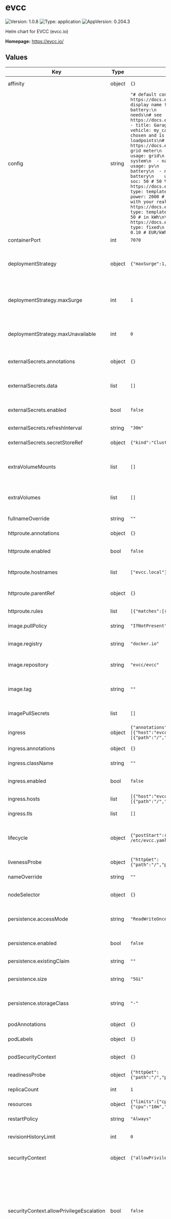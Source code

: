 # evcc

![Version: 1.0.8](https://img.shields.io/badge/Version-1.0.8-informational?style=flat-square) ![Type: application](https://img.shields.io/badge/Type-application-informational?style=flat-square) ![AppVersion: 0.204.3](https://img.shields.io/badge/AppVersion-0.204.3-informational?style=flat-square)

Helm chart for EVCC (evcc.io)

**Homepage:** <https://evcc.io/>

## Values

| Key | Type | Default | Description |
|-----|------|---------|-------------|
| affinity | object | `{}` | Affinity to use for the deployment |
| config | string | `"# default configuration, see: https://docs.evcc.io/en/docs/reference/configuration\nsite:\n  title: Home # display name for UI\n  meters:\n    grid: my_grid\n    pv:\n      - my_pv\n    battery:\n      - my_battery\n\n# define your loadpoints according your needs\n# see https://docs.evcc.io/en/docs/reference/configuration/loadpoints\nloadpoints:\n  - title: Garage # display name for UI\n    charger: my_charger # charger\n    vehicle: my_car # default vehicle\n\n# meter definitions\n# name can be freely chosen and is used as reference when assigning meters to site and loadpoints\n# for documentation see https://docs.evcc.io/docs/devices/meters\nmeters:\n  # replace with your real grid meter\n  - name: my_grid\n    type: template\n    template: demo-meter\n    usage: grid\n    power: -1000 # 1 kW feed-in\n  # replace with your real pv system\n  - name: my_pv\n    type: template\n    template: demo-meter\n    usage: pv\n    power: 4000 # 4 kW production\n  # replace with your real battery\n  - name: my_battery\n    type: template\n    template: demo-battery\n    usage: battery\n    power: -1000 # 1 kW battery charging\n    soc: 50 # 50 % state of charge\n\n# replace with your real charger\n# see https://docs.evcc.io/docs/devices/chargers\nchargers:\n  - name: my_charger\n    type: template\n    template: demo-charger\n    status: C # charging\n    power: 2000 # 2 kW charging power\n    enabled: true # optional\n\n# replace with your real vehicle (optional)\n# see https://docs.evcc.io/docs/devices/vehicles\nvehicles:\n  - name: my_car\n    type: template\n    template: offline\n    title: blue e-Golf\n    capacity: 50 # in kWh\n\n# enter your real grid tariff and feed-in price\n# see https://docs.evcc.io/docs/tariffs\ntariffs:\n  currency: EUR\n  grid:\n    type: fixed\n    price: 0.29 # EUR/kWh\n  feedin:\n    type: fixed\n    price: 0.10 # EUR/kWh\n"` |  |
| containerPort | int | `7070` |  |
| deploymentStrategy | object | `{"maxSurge":1,"maxUnavailable":0,"type":"RollingUpdate"}` | Specifies the deployment strategy used to replace old Pods by new ones, default: `RollingUpdate` |
| deploymentStrategy.maxSurge | int | `1` | The maximum number of Pods that can be created over the desired number of Pods. |
| deploymentStrategy.maxUnavailable | int | `0` | The maximum number of Pods that can be unavailable during the update. |
| externalSecrets.annotations | object | `{}` | Annotations to add to the external secret |
| externalSecrets.data | list | `[]` | Secrets to be loaded from the external secret store |
| externalSecrets.enabled | bool | `false` | Whether to enable external secrets for the configmap |
| externalSecrets.refreshInterval | string | `"30m"` | Refresh interval for the external secrets |
| externalSecrets.secretStoreRef | object | `{"kind":"ClusterSecretStore","name":""}` | Secret store reference |
| extraVolumeMounts | list | `[]` | Additional volumeMounts on the output Deployment definition. |
| extraVolumes | list | `[]` | Additional volumes on the output Deployment definition. |
| fullnameOverride | string | `""` | This is to override the chart fullname. |
| httproute.annotations | object | `{}` | Annotations for the HTTPRoute |
| httproute.enabled | bool | `false` | Whether to enable HTTPRoute for the deployment |
| httproute.hostnames | list | `["evcc.local"]` | The hostnames to use for the HTTPRoute |
| httproute.parentRef | object | `{}` | The parent reference for the HTTPRoute |
| httproute.rules | list | `[{"matches":[{"path":{"type":"PathPrefix","value":"/"}}]}]` | The rules to use for the HTTPRoute |
| image.pullPolicy | string | `"IfNotPresent"` | Pull policy for the image. |
| image.registry | string | `"docker.io"` | The image registry to pull the image from. |
| image.repository | string | `"evcc/evcc"` | The image repository to pull the image from. |
| image.tag | string | `""` | Overrides the image tag whose default is the chart appVersion. |
| imagePullSecrets | list | `[]` | The image pull secrets to use for pulling the image. |
| ingress | object | `{"annotations":{},"className":"","enabled":false,"hosts":[{"host":"evcc.local","paths":[{"path":"/","pathType":"ImplementationSpecific"}]}],"tls":[]}` | Ingress for the deployment |
| ingress.annotations | object | `{}` | Annotations for the ingress |
| ingress.className | string | `""` | The ingress class to use |
| ingress.enabled | bool | `false` | Whether to enable ingress for the deployment |
| ingress.hosts | list | `[{"host":"evcc.local","paths":[{"path":"/","pathType":"ImplementationSpecific"}]}]` | The ingress rules to use |
| ingress.tls | list | `[]` | TLS configuration for the ingress |
| lifecycle | object | `{"postStart":{"exec":{"command":["/bin/sh","-c","cp /etc/evcc/evcc.yaml /etc/evcc.yaml"]}}}` | Lifecycle hooks for the deployment (copy configmap data to correct location) |
| livenessProbe | object | `{"httpGet":{"path":"/","port":"http"},"initialDelaySeconds":10,"timeoutSeconds":5}` | Liveness probe for the deployment |
| nameOverride | string | `""` | This is to override the chart name. |
| nodeSelector | object | `{}` | NodeSelector to use for the deployment |
| persistence.accessMode | string | `"ReadWriteOnce"` | The access mode to use for the persistent volume claim |
| persistence.enabled | bool | `false` | Whether to enable persistence for the deployment |
| persistence.existingClaim | string | `""` | Use an existing PVC to persist data |
| persistence.size | string | `"5Gi"` | The size of the persistent volume claim |
| persistence.storageClass | string | `"-"` | The storage class to use for the persistent volume claim |
| podAnnotations | object | `{}` | Annotations to add to the Pod |
| podLabels | object | `{}` | Labels to add to the Pod. |
| podSecurityContext | object | `{}` | PodSecurityContext to be set on the pod level. |
| readinessProbe | object | `{"httpGet":{"path":"/","port":"http"},"initialDelaySeconds":10,"timeoutSeconds":5}` | Readyiness probe for the deployment |
| replicaCount | int | `1` | Replica count for the deployment |
| resources | object | `{"limits":{"cpu":"100m","memory":"256Mi"},"requests":{"cpu":"10m","memory":"128Mi"}}` | Resources for the deployment |
| restartPolicy | string | `"Always"` | The restart policy for the deployment. |
| revisionHistoryLimit | int | `0` | Revision history limit for the deployment |
| securityContext | object | `{"allowPrivilegeEscalation":false,"capabilities":{"drop":["ALL"]}}` | SecurityContext to be set on the container level. |
| securityContext.allowPrivilegeEscalation | bool | `false` | Whether the container should run as a non-root user runAsNonRoot: true # -- The UID to run the container as runAsUser: 30000 # -- Configures whether the container can request additional privileges |
| securityContext.capabilities | object | `{"drop":["ALL"]}` | Capabilities to add or drop from the container |
| service | object | `{"annotations":{},"port":80,"type":"ClusterIP"}` | Service for the deployment |
| service.annotations | object | `{}` | Annotations for the service |
| service.port | int | `80` | Kubernetes port where service is exposed |
| service.type | string | `"ClusterIP"` | Kubernetes service type |
| serviceAccount | object | `{"annotations":{},"automount":true,"create":false,"name":""}` | Service account |
| serviceAccount.annotations | object | `{}` | Annotations to add to the service account |
| serviceAccount.automount | bool | `true` | Automatically mount a ServiceAccount's API credentials? |
| serviceAccount.create | bool | `false` | Specifies whether a service account should be created |
| serviceAccount.name | string | `""` | The name of the service account to use. If not set and create is true, a name is generated using the fullname template |
| tolerations | list | `[]` | Tolerations to use for the deployment |

----------------------------------------------
Autogenerated from chart metadata using [helm-docs v1.14.2](https://github.com/norwoodj/helm-docs/releases/v1.14.2)
